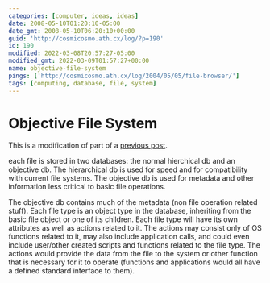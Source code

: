 ```yaml
---
categories: [computer, ideas, ideas]
date: 2008-05-10T01:20:10-05:00
date_gmt: 2008-05-10T06:20:10+00:00
guid: 'http://cosmicosmo.ath.cx/log/?p=190'
id: 190
modified: 2022-03-08T20:57:27-05:00
modified_gmt: 2022-03-09T01:57:27+00:00
name: objective-file-system
pings: ['http://cosmicosmo.ath.cx/log/2004/05/05/file-browser/']
tags: [computing, database, file, system]
---
```


Objective File System
=====================

This is a modification of part of a [previous post](/log/2004/05/05/file-browser/).

each file is stored in two databases: the normal hierchical db and an objective db.  The hierarchical db is used for speed and for compatibility with current file systems.  The objective db is used for metadata and other information less critical to basic file operations.

The objective db contains much of the metadata (non file operation related stuff).  Each file type is an object type in the database, inheriting from the basic file object or one of its children.  Each file type will have its own attributes as well as actions related to it.  The actions may consist only of OS functions related to it, may also include application calls, and could even include user/other created scripts and functions related to the file type.  The actions would provide the data from the file to the system or other function that is necessary for it to operate (functions and applications would all have a defined standard interface to them).
